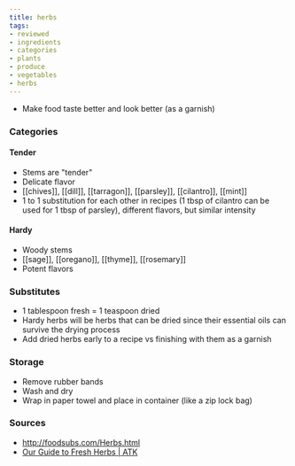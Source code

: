 ```yaml
---
title: herbs
tags:
- reviewed
- ingredients
- categories
- plants
- produce
- vegetables
- herbs
---
```


* Make food taste better and look better (as a garnish)

### Categories
#### Tender
* Stems are "tender"
* Delicate flavor
* [[chives]], [[dill]], [[tarragon]], [[parsley]], [[cilantro]], [[mint]]
* 1 to 1 substitution for each other in recipes (1 tbsp of cilantro can be used for 1 tbsp of parsley), different flavors, but similar intensity

#### Hardy
* Woody stems
* [[sage]], [[oregano]], [[thyme]], [[rosemary]]
* Potent flavors

### Substitutes
* 1 tablespoon fresh = 1 teaspoon dried
* Hardy herbs will be herbs that can be dried since their essential oils can survive the drying process
* Add dried herbs early to a recipe vs finishing with them as a garnish

### Storage
* Remove rubber bands
* Wash and dry
* Wrap in paper towel and place in container (like a zip lock bag)

### Sources
* http://foodsubs.com/Herbs.html
* [Our Guide to Fresh Herbs | ATK](https://www.youtube.com/watch?v=GJ0lNZwoAKM)